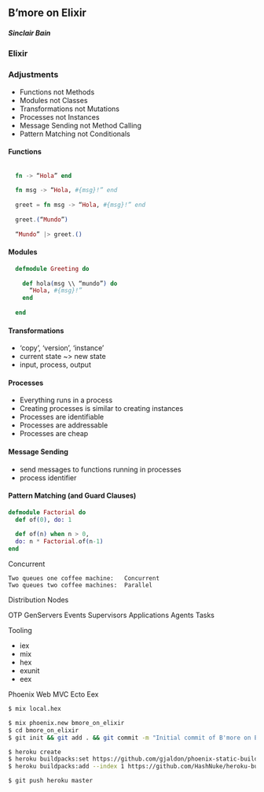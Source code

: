 ## B’more on Elixir

##### Sinclair Bain


### Elixir


### Adjustments
- Functions not Methods
- Modules not Classes
- Transformations not Mutations
- Processes not Instances
- Message Sending not Method Calling
- Pattern Matching not Conditionals

#### Functions
````elixir
	
  fn -> “Hola” end
  
  fn msg -> “Hola, #{msg}!” end
  
  greet = fn msg -> “Hola, #{msg}!” end
  
  greet.(“Mundo”)
  
  “Mundo” |> greet.()

````

#### Modules
````elixir
  defmodule Greeting do
    
    def hola(msg \\ “mundo”) do
      “Hola, #{msg}!”
    end
  
  end
````

#### Transformations
- ‘copy’, ‘version’, ‘instance’
- current state ~> new state
- input, process, output

#### Processes
- Everything runs in a process
- Creating processes is similar to creating instances
- Processes are identifiable
- Processes are addressable
- Processes are cheap 

#### Message Sending
- send messages to functions running in processes
- process identifier

#### Pattern Matching (and Guard Clauses)
````elixir
defmodule Factorial do
  def of(0), do: 1
  
  def of(n) when n > 0,
  do: n * Factorial.of(n-1)
end
````

Concurrent
````
Two queues one coffee machine:   Concurrent
Two queues two coffee machines:  Parallel
````

Distribution
Nodes


OTP
GenServers
Events
Supervisors
Applications
Agents
Tasks


Tooling
- iex
- mix
- hex
- exunit
- eex


Phoenix
Web MVC
Ecto
Eex

````bash
$ mix local.hex

$ mix phoenix.new bmore_on_elixir
$ cd bmore_on_elixir
$ git init && git add . && git commit -m "Initial commit of B'more on Elixir app."

$ heroku create
$ heroku buildpacks:set https://github.com/gjaldon/phoenix-static-buildpack
$ heroku buildpacks:add --index 1 https://github.com/HashNuke/heroku-buildpack-elixir

$ git push heroku master
````



